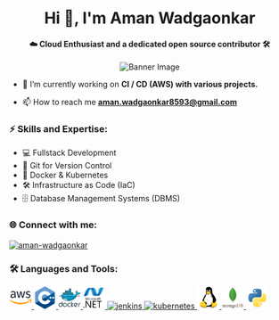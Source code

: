 <h1 align="center">Hi 👋, I'm Aman Wadgaonkar</h1>
<h4 align="center">☁️ Cloud Enthusiast and a dedicated open source contributor 🛠️</h4>

<!-- Banner Image -->
<p align="center">
  <img src="![image](https://github.com/user-attachments/assets/e83cb79d-3f95-463d-9e3a-aeb9ee659df8)" alt="Banner Image" width="1000" height="300">
</p>

- 🔭 I’m currently working on **CI / CD (AWS) with various projects.**

- 📫 How to reach me **aman.wadgaonkar8593@gmail.com**

<h3 align="left">⚡ Skills and Expertise:</h3>
<ul>
  <li>💻 Fullstack Development</li>
  <li>🔧 Git for Version Control</li>
  <li>🐳 Docker & Kubernetes</li>
  <li>🛠️ Infrastructure as Code (IaC)</li>
  <li>🗄️ Database Management Systems (DBMS)</li>
</ul>

<h3 align="left">🌐 Connect with me:</h3>
<p align="left">
  <a href="https://linkedin.com/in/aman-wadgaonkar" target="blank">
    <img align="center" src="https://raw.githubusercontent.com/rahuldkjain/github-profile-readme-generator/master/src/images/icons/Social/linked-in-alt.svg" alt="aman-wadgaonkar" height="30" width="40" />
  </a>
</p>

<h3 align="left">🛠️ Languages and Tools:</h3>
<p align="left">
  <a href="https://aws.amazon.com" target="_blank" rel="noreferrer">
    <img src="https://raw.githubusercontent.com/devicons/devicon/master/icons/amazonwebservices/amazonwebservices-original-wordmark.svg" alt="aws" width="40" height="40"/>
  </a>
  <a href="https://www.w3schools.com/cpp/" target="_blank" rel="noreferrer">
    <img src="https://raw.githubusercontent.com/devicons/devicon/master/icons/cplusplus/cplusplus-original.svg" alt="cplusplus" width="40" height="40"/>
  </a>
  <a href="https://www.docker.com/" target="_blank" rel="noreferrer">
    <img src="https://raw.githubusercontent.com/devicons/devicon/master/icons/docker/docker-original-wordmark.svg" alt="docker" width="40" height="40"/>
  </a>
  <a href="https://dotnet.microsoft.com/" target="_blank" rel="noreferrer">
    <img src="https://raw.githubusercontent.com/devicons/devicon/master/icons/dot-net/dot-net-original-wordmark.svg" alt="dotnet" width="40" height="40"/>
  </a>
  <a href="https://www.jenkins.io" target="_blank" rel="noreferrer">
    <img src="https://www.vectorlogo.zone/logos/jenkins/jenkins-icon.svg" alt="jenkins" width="40" height="40"/>
  </a>
  <a href="https://kubernetes.io" target="_blank" rel="noreferrer">
    <img src="https://www.vectorlogo.zone/logos/kubernetes/kubernetes-icon.svg" alt="kubernetes" width="40" height="40"/>
  </a>
  <a href="https://www.linux.org/" target="_blank" rel="noreferrer">
    <img src="https://raw.githubusercontent.com/devicons/devicon/master/icons/linux/linux-original.svg" alt="linux" width="40" height="40"/>
  </a>
  <a href="https://www.mongodb.com/" target="_blank" rel="noreferrer">
    <img src="https://raw.githubusercontent.com/devicons/devicon/master/icons/mongodb/mongodb-original-wordmark.svg" alt="mongodb" width="40" height="40"/>
  </a>
  <a href="https://www.python.org" target="_blank" rel="noreferrer">
    <img src="https://raw.githubusercontent.com/devicons/devicon/master/icons/python/python-original.svg" alt="python" width="40" height="40"/>
  </a>
</p>
